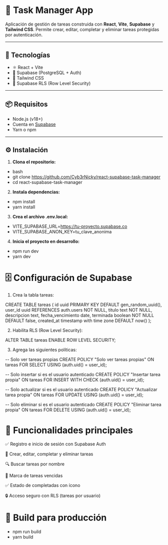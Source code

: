# 📝 Task Manager App

Aplicación de gestión de tareas construida con **React**, **Vite**, **Supabase** y **Tailwind CSS**. Permite crear, editar, completar y eliminar tareas protegidas por autenticación.

---

## 🚀 Tecnologías

- ⚛️ React + Vite
- 🐘 Supabase (PostgreSQL + Auth)
- 💨 Tailwind CSS
- 🔐 Supabase RLS (Row Level Security)

---

## 📦 Requisitos

- Node.js (v18+)
- Cuenta en [Supabase](https://supabase.com/)
- Yarn o npm

---

## ⚙️ Instalación

1. **Clona el repositorio:**

- bash
- git clone https://github.com/Cyb3rNicky/react-supabase-task-manager
- cd react-supabase-task-manager

2. **Instala dependencias:**

- npm install
- yarn install

3. **Crea el archivo .env.local:**

- VITE_SUPABASE_URL=https://tu-proyecto.supabase.co
- VITE_SUPABASE_ANON_KEY=tu_clave_anonima

4. **Inicia el proyecto en desarrollo:**

- npm run dev
- yarn dev


# 🗄️ Configuración de Supabase

1. Crea la tabla tareas:

CREATE TABLE tareas (
  id uuid PRIMARY KEY DEFAULT gen_random_uuid(),
  user_id uuid REFERENCES auth.users NOT NULL,
  titulo text NOT NULL,
  descripcion text,
  fecha_vencimiento date,
  terminada boolean NOT NULL DEFAULT false,
  created_at timestamp with time zone DEFAULT now()
);

2. Habilita RLS (Row Level Security):

ALTER TABLE tareas ENABLE ROW LEVEL SECURITY;

3. Agrega las siguientes políticas:

-- Solo ver tareas propias
CREATE POLICY "Solo ver tareas propias"
ON tareas FOR SELECT
USING (auth.uid() = user_id);

-- Solo insertar si es el usuario autenticado
CREATE POLICY "Insertar tarea propia"
ON tareas FOR INSERT
WITH CHECK (auth.uid() = user_id);

-- Solo actualizar si es el usuario autenticado
CREATE POLICY "Actualizar tarea propia"
ON tareas FOR UPDATE
USING (auth.uid() = user_id);

-- Solo eliminar si es el usuario autenticado
CREATE POLICY "Eliminar tarea propia"
ON tareas FOR DELETE
USING (auth.uid() = user_id);


# 🧪 Funcionalidades principales

✅ Registro e inicio de sesión con Supabase Auth

📝 Crear, editar, completar y eliminar tareas

🔍 Buscar tareas por nombre

📆 Marca de tareas vencidas

✅ Estado de completadas con ícono

🔒 Acceso seguro con RLS (tareas por usuario)


# 🧼 Build para producción

- npm run build
- yarn build
